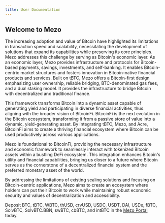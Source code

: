 ```yaml
---
title: User Documentation
---
```


## Welcome to Mezo

The increasing adoption and value of Bitcoin have highlighted its limitations in transaction speed and scalability, necessitating the development of solutions that expand its capabilities while preserving its core principles. Mezo addresses this challenge by serving as Bitcoin's economic layer. As an economic layer, Mezo provides infrastructure and protocols for Bitcoin-based payments, savings, investments, and self-banking. It enables Bitcoin-centric market structures and fosters innovation in Bitcoin-native financial products and services. Built on tBTC, Mezo offers a Bitcoin-first design emphasizing user ownership, reliable bridging, BTC-denominated gas fees, and a dual staking model. It provides the infrastructure to bridge Bitcoin with decentralized and traditional finance.

This framework transforms Bitcoin into a dynamic asset capable of generating yield and participating in diverse financial activities, thus aligning with the broader vision of BitcoinFi. BitcoinFi is the next evolution in the Bitcoin ecosystem, transforming it from a passive store of value into a dynamic, yield-generating asset. By integrating tBTC, Mezo, and Acre, BitcoinFi aims to create a thriving financial ecosystem where Bitcoin can be used productively across various applications.

Mezo is foundational to BitcoinFi, providing the necessary infrastructure and economic framework to seamlessly interact with tokenized Bitcoin assets within a bustling DeFi ecosystem. This integration enhances Bitcoin's utility and financial capabilities, bringing us closer to a future where Bitcoin serves as the cornerstone of a decentralized financial system and the preferred monetary asset of the world.

By addressing the limitations of existing scaling solutions and focusing on Bitcoin-centric applications, Mezo aims to create an ecosystem where holders can put their Bitcoin to work while maintaining robust economic security and values of decentralization and accessibility.

Deposit BTC, tBTC, WBTC, thUSD, crvUSD, USDC, USDT, DAI, USDe, fBTC, SolvBTC, SolvBTC.BBN, swBTC, cbBTC, and intBTC in the [Mezo Portal](https://mezo.org/hodl) today.
